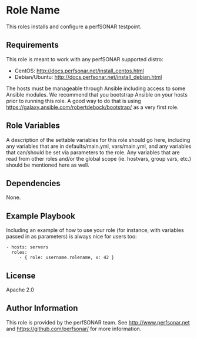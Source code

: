 Role Name
=========

This roles installs and configure a perfSONAR testpoint.

Requirements
------------

This role is meant to work with any perfSONAR supported distro:

  - CentOS: http://docs.perfsonar.net/install_centos.html
  - Debian/Ubuntu: http://docs.perfsonar.net/install_debian.html

The hosts must be manageable through Ansible including access to some Ansible modules.  We recommend that you bootstrap Ansible on your hosts prior to running this role.  A good way to do that is using https://galaxy.ansible.com/robertdebock/bootstrap/ as a very first role.

Role Variables
--------------

A description of the settable variables for this role should go here, including any variables that are in defaults/main.yml, vars/main.yml, and any variables that can/should be set via parameters to the role. Any variables that are read from other roles and/or the global scope (ie. hostvars, group vars, etc.) should be mentioned here as well.

Dependencies
------------

None.

Example Playbook
----------------

Including an example of how to use your role (for instance, with variables passed in as parameters) is always nice for users too:

    - hosts: servers
      roles:
         - { role: username.rolename, x: 42 }

License
-------

Apache 2.0

Author Information
------------------

This role is provided by the perfSONAR team.  See http://www.perfsonar.net and https://github.com/perfsonar/ for more information.

